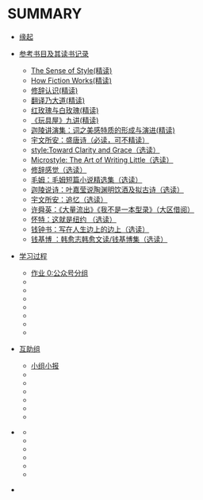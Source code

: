 # SUMMARY

* [缘起](./source/begin.md)
* [参考书目及其读书记录](./source/part1/introduction.md)
  * [The Sense of Style(精读)](./source/part1/1.md)
  * [How Fiction Works(精读)](./source/part1/2.md)
  * [修辞认识(精读)](./source/part1/3.md)
  * [翻译乃大道(精读)](./source/part1/4.md)
  * [红玫瑰与白玫瑰(精读)](./source/part1/5.md)
  * [《玩具屋》九讲(精读)](./source/part1/6.md)
  * [迦陵讲演集：词之美感特质的形成与演进(精读)](./source/part1/7.md)
  * [宇文所安：盛唐诗（必读，可不精读）](./source/part1/8.md)
  * [style:Toward Clarity and Grace（选读）](./source/part1/9.md)
  * [Microstyle: The Art of Writing Little（选读）](./source/part1/10.md)
  * [修辞感觉（选读）](./source/part1/11.md)
  * [毛姆：毛姆短篇小说精选集（选读）](./source/part1/12.md)
  * [迦陵说诗：叶嘉莹说陶渊明饮酒及拟古诗（选读）](./source/part1/13.md)
  * [宇文所安：追忆（选读）](./source/part1/14.md)
  * [许舜英：《大量流出》《我不是一本型录》（大区借阅）](./source/part1/15.md)
  * [怀特：这就是纽约  （选读）](./source/part1/16.md)
  * [钱钟书：写在人生边上的边上（选读）](./source/part1/17.md)
  * [钱基博 ：韩愈志韩愈文读/钱基博集（选读）](./source/part1/18.md)
  
* [学习过程](./source/part2/introduction.md)
  * [作业 0:公众号分组](./source/part2/1.md)
  * [](./source/part2/2.md)
  * [](./source/part2/3.md)
  * [](./source/part2/4.md)
  * [](./source/part2/5.md)
  * [](./source/part2/6.md)
  * [](./source/part2/7.md)
  * [](./source/part2/8.md)
* [互助组](./source/part3/introduction.md)
  * [小组小报](./source/part3/1.md)
  * [](./source/part3/2.md)
  * [](./source/part3/3.md)
  * [](./source/part3/4.md)
  * [](./source/part3/5.md)
  * [](./source/part3/6.md)
  * [](./source/part3/7.md)
* [](./source/part4/introduction.md)  
  * [](./source/part4/1.md)
  * [](./source/part4/2.md)
  * [](./source/part4/3.md)
  * [](./source/part4/4.md)
  * [](./source/part4/5.md)
  * [](./source/part4/6.md)
* [](./source/end.md)

